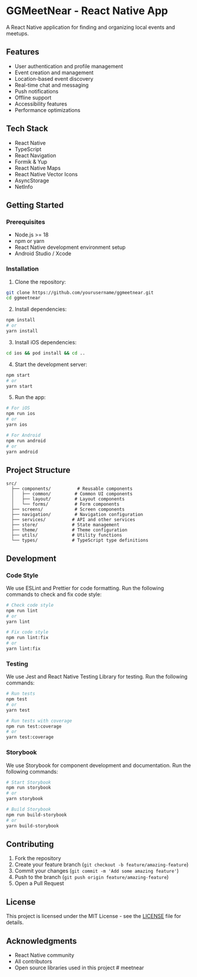 # GGMeetNear - React Native App

A React Native application for finding and organizing local events and meetups.

## Features

- User authentication and profile management
- Event creation and management
- Location-based event discovery
- Real-time chat and messaging
- Push notifications
- Offline support
- Accessibility features
- Performance optimizations

## Tech Stack

- React Native
- TypeScript
- React Navigation
- Formik & Yup
- React Native Maps
- React Native Vector Icons
- AsyncStorage
- NetInfo

## Getting Started

### Prerequisites

- Node.js >= 18
- npm or yarn
- React Native development environment setup
- Android Studio / Xcode

### Installation

1. Clone the repository:
```bash
git clone https://github.com/yourusername/ggmeetnear.git
cd ggmeetnear
```

2. Install dependencies:
```bash
npm install
# or
yarn install
```

3. Install iOS dependencies:
```bash
cd ios && pod install && cd ..
```

4. Start the development server:
```bash
npm start
# or
yarn start
```

5. Run the app:
```bash
# For iOS
npm run ios
# or
yarn ios

# For Android
npm run android
# or
yarn android
```

## Project Structure

```
src/
  ├── components/          # Reusable components
  │   ├── common/         # Common UI components
  │   ├── layout/         # Layout components
  │   └── forms/          # Form components
  ├── screens/            # Screen components
  ├── navigation/         # Navigation configuration
  ├── services/          # API and other services
  ├── store/             # State management
  ├── theme/             # Theme configuration
  ├── utils/             # Utility functions
  └── types/             # TypeScript type definitions
```

## Development

### Code Style

We use ESLint and Prettier for code formatting. Run the following commands to check and fix code style:

```bash
# Check code style
npm run lint
# or
yarn lint

# Fix code style
npm run lint:fix
# or
yarn lint:fix
```

### Testing

We use Jest and React Native Testing Library for testing. Run the following commands:

```bash
# Run tests
npm test
# or
yarn test

# Run tests with coverage
npm run test:coverage
# or
yarn test:coverage
```

### Storybook

We use Storybook for component development and documentation. Run the following commands:

```bash
# Start Storybook
npm run storybook
# or
yarn storybook

# Build Storybook
npm run build-storybook
# or
yarn build-storybook
```

## Contributing

1. Fork the repository
2. Create your feature branch (`git checkout -b feature/amazing-feature`)
3. Commit your changes (`git commit -m 'Add some amazing feature'`)
4. Push to the branch (`git push origin feature/amazing-feature`)
5. Open a Pull Request

## License

This project is licensed under the MIT License - see the [LICENSE](LICENSE) file for details.

## Acknowledgments

- React Native community
- All contributors
- Open source libraries used in this project #   m e e t n e a r  
 